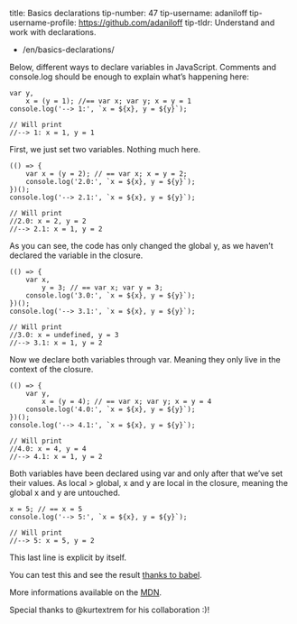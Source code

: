 title: Basics declarations tip-number: 47 tip-username: adaniloff tip-username-profile: https://github.com/adaniloff tip-tldr: Understand and work with declarations.

-   /en/basics-declarations/

Below, different ways to declare variables in JavaScript. Comments and console.log should be enough to explain what’s happening here:

    var y,
        x = (y = 1); //== var x; var y; x = y = 1
    console.log('--> 1:', `x = ${x}, y = ${y}`);

    // Will print
    //--> 1: x = 1, y = 1

First, we just set two variables. Nothing much here.

    (() => {
        var x = (y = 2); // == var x; x = y = 2;
        console.log('2.0:', `x = ${x}, y = ${y}`);
    })();
    console.log('--> 2.1:', `x = ${x}, y = ${y}`);

    // Will print
    //2.0: x = 2, y = 2
    //--> 2.1: x = 1, y = 2

As you can see, the code has only changed the global y, as we haven’t declared the variable in the closure.

    (() => {
        var x,
            y = 3; // == var x; var y = 3;
        console.log('3.0:', `x = ${x}, y = ${y}`);
    })();
    console.log('--> 3.1:', `x = ${x}, y = ${y}`);

    // Will print
    //3.0: x = undefined, y = 3
    //--> 3.1: x = 1, y = 2

Now we declare both variables through var. Meaning they only live in the context of the closure.

    (() => {
        var y,
            x = (y = 4); // == var x; var y; x = y = 4
        console.log('4.0:', `x = ${x}, y = ${y}`);
    })();
    console.log('--> 4.1:', `x = ${x}, y = ${y}`);

    // Will print
    //4.0: x = 4, y = 4
    //--> 4.1: x = 1, y = 2

Both variables have been declared using var and only after that we’ve set their values. As local &gt; global, x and y are local in the closure, meaning the global x and y are untouched.

    x = 5; // == x = 5
    console.log('--> 5:', `x = ${x}, y = ${y}`);

    // Will print
    //--> 5: x = 5, y = 2

This last line is explicit by itself.

You can test this and see the result [thanks to babel](https://babeljs.io/repl/#?experimental=false&evaluate=true&loose=false&spec=false&code=var%20y%2C%20x%20%3D%20y%20%3D%201%20%2F%2F%3D%3D%20var%20x%3B%20var%20y%3B%20x%20%3D%20y%20%3D%201%0Aconsole.log('--%3E%201%3A'%2C%20%60x%20%3D%20%24%7Bx%7D%2C%20y%20%3D%20%24%7By%7D%60)%0A%0A%2F%2F%20Will%20print%0A%2F%2F--%3E%201%3A%20x%20%3D%201%2C%20y%20%3D%201%0A%0A%3B(()%20%3D%3E%20%7B%20%0A%20%20var%20x%20%3D%20y%20%3D%202%20%2F%2F%20%3D%3D%20var%20x%3B%20y%20%3D%202%3B%0A%20%20console.log('2.0%3A'%2C%20%60x%20%3D%20%24%7Bx%7D%2C%20y%20%3D%20%24%7By%7D%60)%0A%7D)()%0Aconsole.log('--%3E%202.1%3A'%2C%20%60x%20%3D%20%24%7Bx%7D%2C%20y%20%3D%20%24%7By%7D%60)%0A%0A%2F%2F%20Will%20print%0A%2F%2F2.0%3A%20x%20%3D%202%2C%20y%20%3D%202%0A%2F%2F--%3E%202.1%3A%20x%20%3D%201%2C%20y%20%3D%202%0A%0A%3B(()%20%3D%3E%20%7B%20%0A%20%20var%20x%2C%20y%20%3D%203%20%2F%2F%20%3D%3D%20var%20x%3B%20var%20y%20%3D%203%3B%0A%20%20console.log('3.0%3A'%2C%20%60x%20%3D%20%24%7Bx%7D%2C%20y%20%3D%20%24%7By%7D%60)%0A%7D)()%0Aconsole.log('--%3E%203.1%3A'%2C%20%60x%20%3D%20%24%7Bx%7D%2C%20y%20%3D%20%24%7By%7D%60)%0A%0A%2F%2F%20Will%20print%0A%2F%2F3.0%3A%20x%20%3D%20undefined%2C%20y%20%3D%203%0A%2F%2F--%3E%203.1%3A%20x%20%3D%201%2C%20y%20%3D%202%0A%0A%3B(()%20%3D%3E%20%7B%20%0A%20%20var%20y%2C%20x%20%3D%20y%20%3D%204%20%2F%2F%20%3D%3D%20var%20x%3B%20var%20y%3B%20x%20%3D%20y%20%3D%203%0A%20%20console.log('4.0%3A'%2C%20%60x%20%3D%20%24%7Bx%7D%2C%20y%20%3D%20%24%7By%7D%60)%0A%7D)()%0Aconsole.log('--%3E%204.1%3A'%2C%20%60x%20%3D%20%24%7Bx%7D%2C%20y%20%3D%20%24%7By%7D%60)%0A%0A%2F%2F%20Will%20print%0A%2F%2F4.0%3A%20x%20%3D%204%2C%20y%20%3D%204%0A%2F%2F--%3E%204.1%3A%20x%20%3D%201%2C%20y%20%3D%202%0A%0Ax%20%3D%205%20%2F%2F%20%3D%3D%20x%20%3D%205%0Aconsole.log('--%3E%205%3A'%2C%20%60x%20%3D%20%24%7Bx%7D%2C%20y%20%3D%20%24%7By%7D%60)%0A%0A%2F%2F%20Will%20print%0A%2F%2F--%3E%205%3A%20x%20%3D%205%2C%20y%20%3D%202).

More informations available on the [MDN](https://developer.mozilla.org/en-US/docs/Web/JavaScript/Reference/Statements/var).

Special thanks to <span class="citation" data-cites="kurtextrem">@kurtextrem</span> for his collaboration :)!
